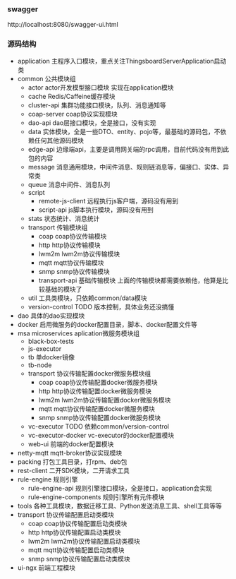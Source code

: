### swagger

http://localhost:8080/swagger-ui.html

### 源码结构

- application 主程序入口模块，重点关注ThingsboardServerApplication启动类
- common 公共模块组
    - actor actor开发模型接口模块 实现在application模块
    - cache Redis/Caffeine缓存模块
    - cluster-api 集群功能接口模块，队列、消息通知等
    - coap-server coap协议实现模块
    - dao-api dao层接口模块，全是接口，没有实现
    - data 实体模块，全是一些DTO、entity、pojo等，最基础的源码包，不依赖任何其他源码模块
    - edge-api 边缘端api，主要是调用网关端的rpc调用，目前代码没有用到此包的内容
    - message 消息通用模块，中间件消息、规则链消息等，偏接口、实体、异常类
    - queue 消息中间件、消息队列
    - script
        - remote-js-client 远程执行js客户端，源码没有用到
        - script-api js脚本执行模块，源码没有用到
    - stats 状态统计、消息统计
    - transport 传输模块组
        - coap coap协议传输模块
        - http http协议传输模块
        - lwm2m lwm2m协议传输模块
        - mqtt mqtt协议传输模块
        - snmp snmp协议传输模块
        - transport-api 基础传输模块 上面的传输模块都需要依赖他，他算是比较基础的模块了
    - util 工具类模块，只依赖common/data模块
    - version-control TODO 版本控制，具体业务还没搞懂
- dao 具体的dao实现模块
- docker 启用微服务的docker配置目录，脚本、docker配置文件等
- msa microservices aplication微服务模块组
    - black-box-tests
    - js-executor
    - tb 单docker镜像
    - tb-node
    - transport 协议传输配置docker微服务模块组
        - coap coap协议传输配置docker微服务模块
        - http http协议传输配置docker微服务模块
        - lwm2m lwm2m协议传输配置docker微服务模块
        - mqtt mqtt协议传输配置docker微服务模块
        - snmp snmp协议传输配置docker微服务模块
    - vc-executor TODO 依赖common/version-control
    - vc-executor-docker vc-executor的docker配置模块
    - web-ui 前端的docker配置模块
- netty-mqtt mqtt-broker协议实现模块
- packing 打包工具目录，打rpm、deb包
- rest-client 二开SDK模块，二开请求工具
- rule-engine 规则引擎
    - rule-engine-api 规则引擎接口模块，全是接口，application会实现
    - rule-engine-components 规则引擎所有元件模块
- tools 各种工具模块，数据迁移工具、Python发送消息工具、shell工具等等
- transport 协议传输配置启动类模块
    - coap coap协议传输配置启动类模块
    - http http协议传输配置启动类模块
    - lwm2m lwm2m协议传输配置启动类模块
    - mqtt mqtt协议传输配置启动类模块
    - snmp snmp协议传输配置启动类模块
- ui-ngx 前端工程模块





